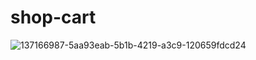 # shop-cart

![137166987-5aa93eab-5b1b-4219-a3c9-120659fdcd24](https://user-images.githubusercontent.com/48678908/138181786-454130ac-a914-4a1e-be18-847a3ee68bd8.png)
